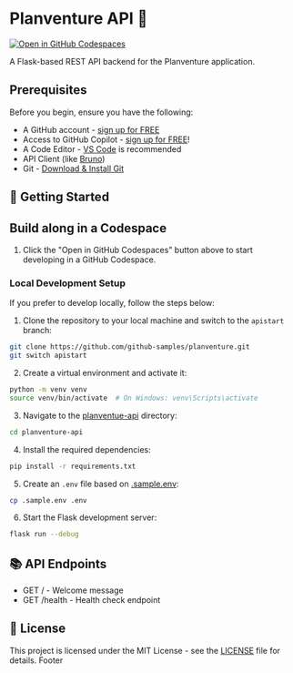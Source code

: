 # Planventure API 🚁

[![Open in GitHub Codespaces](https://github.com/codespaces/badge.svg)](https://codespaces.new/github-samples/planventure)

A Flask-based REST API backend for the Planventure application.

## Prerequisites
Before you begin, ensure you have the following:

- A GitHub account - [sign up for FREE](https://github.com)
- Access to GitHub Copilot - [sign up for FREE](https://gh.io/gfb-copilot)!
- A Code Editor - [VS Code](https://code.visualstudio.com/download) is recommended
- API Client (like [Bruno](https://github.com/usebruno/bruno))
- Git - [Download & Install Git](https://git-scm.com/downloads)

## 🚀 Getting Started

## Build along in a Codespace

1. Click the "Open in GitHub Codespaces" button above to start developing in a GitHub Codespace.

### Local Development Setup

If you prefer to develop locally, follow the steps below:

1. Clone the repository to your local machine and switch to the `apistart` branch:
```sh
git clone https://github.com/github-samples/planventure.git
git switch apistart
```

2. Create a virtual environment and activate it:
```sh
python -m venv venv
source venv/bin/activate  # On Windows: venv\Scripts\activate
```

3. Navigate to the [planventue-api](/planventure-api/) directory:
```sh
cd planventure-api
```

4. Install the required dependencies:
```sh
pip install -r requirements.txt
```

5. Create an `.env` file based on [.sample.env](.sample.env):
```sh
cp .sample.env .env
```

6. Start the Flask development server:
```sh
flask run --debug
```

## 📚 API Endpoints
- GET / - Welcome message
- GET /health - Health check endpoint

## 📝 License

This project is licensed under the MIT License - see the [LICENSE](LICENSE) file for details.
Footer